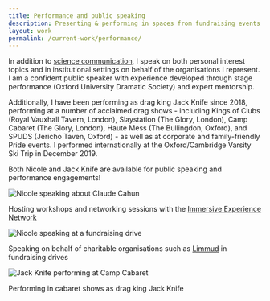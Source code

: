 ```yaml
---
title: Performance and public speaking
description: Presenting & performing in spaces from fundraising events to cabarets
layout: work
permalink: /current-work/performance/
---
```

<link rel="stylesheet" type="text/css" href="{{site.baseurl}}/assets/threeimages.css">

In addition to <a href="{{ site.baseurl }}/current-work/science-communication/" class="">science communication</a>, I speak on both personal interest topics and in institutional settings on behalf of the organisations I represent. I am a confident public speaker with experience developed through stage performance (Oxford University Dramatic Society) and expert mentorship.

Additionally, I have been performing as drag king Jack Knife since 2018, performing at a number of acclaimed drag shows - including Kings of Clubs (Royal Vauxhall Tavern, London), Slaystation (The Glory, London), Camp Cabaret (The Glory, London), Haute Mess (The Bullingdon, Oxford), and SPUDS (Jericho Taven, Oxford) - as well as at corporate and family-friendly Pride events. I performed internationally at the Oxford/Cambridge Varsity Ski Trip in December 2019.

Both Nicole and Jack Knife are available for public speaking and performance engagements!

<div class="threeimages">
    <div class="image-item">
        <img src="{{ site.baseurl }}/assets/images/perf4-ien.jpg" alt="Nicole speaking about Claude Cahun"/>
        <p>Hosting workshops and networking sessions with the <a href="https://immersiveexperience.network/">Immersive Experience Network</a></p>
    </div>
    <div class="image-item">
        <img src="{{ site.baseurl }}/assets/images/perf2-limmud.jpg" alt="Nicole speaking at a fundraising drive"/>
        <p>Speaking on behalf of charitable organisations such as <a href="https://limmud.org/">Limmud</a> in fundraising drives</p>
    </div>
    <div class="image-item">
        <img src="{{ site.baseurl }}/assets/images/perf3-jk.jpg" alt="Jack Knife performing at Camp Cabaret"/>
        <p>Performing in cabaret shows as drag king Jack Knife</p>
    </div>
</div>
